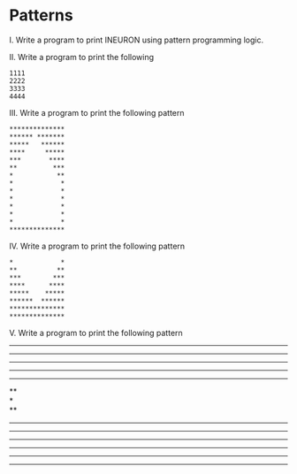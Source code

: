 # Patterns

I. Write a program to print INEURON using pattern programming logic.

II. Write a program to print the following

    1111
    2222
    3333
    4444
   
III. Write a program to print the following pattern

    **************
    ****** *******
    *****   ******
    ****     *****
    ***       ****
    **         ***
    *           **
    *            *
    *            *
    *            *
    *            *
    *            *
    *            *
    **************
  
  IV. Write a program to print the following pattern
  
      
      
      
    *            *
    **          **
    ***        ***
    ****      ****
    *****    *****
    ******  ******
    **************
    **************
    
   V. Write a program to print the following pattern
    
   **************
   ******        
   *****         
   ****          
   ***           
   **            
   *             
   **            
   ***           
   ****          
   *****         
   ******        
   *******       
   **************
